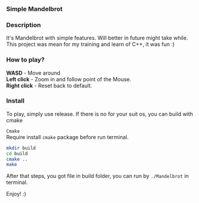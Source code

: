 ### Simple Mandelbrot

### Description

It's Mandelbrot with simple features. Will better in future might take while. \
This project was mean for my training and learn of C++, it was fun :)

### How to play?

**WASD** - Move around \
**Left click** - Zoom in and follow point of the Mouse. \
**Right click** - Reset back to default.

### Install

To play, simply use release. If there is no for your suit os, you can build with cmake

`Cmake` \
Require install `cmake` package before run terminal.
```BASH
mkdir build
cd build
cmake ..
make
```

After that steps, you got file in build folder, you can run by `./Mandelbrot` in terminal.

Enjoy! :)